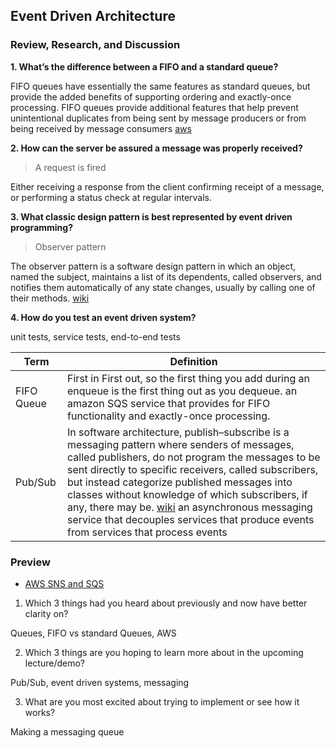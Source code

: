 ## Event Driven Architecture

### Review, Research, and Discussion

**1. What’s the difference between a FIFO and a standard queue?**

FIFO queues have essentially the same features as standard queues, but provide the added benefits of supporting ordering and exactly-once processing. FIFO queues provide additional features that help prevent unintentional duplicates from being sent by message producers or from being received by message consumers [aws](https://aws.amazon.com/about-aws/whats-new/2016/11/amazon-sqs-introduces-fifo-queues-with-exactly-once-processing-and-lower-prices-for-standard-queues/)

**2. How can the server be assured a message was properly received?**

> A request is fired

Either receiving a response from the client confirming receipt of a message, or performing a status check at regular intervals.


**3. What classic design pattern is best represented by event driven programming?**

> Observer pattern

The observer pattern is a software design pattern in which an object, named the subject, maintains a list of its dependents, called observers, and notifies them automatically of any state changes, usually by calling one of their methods. [wiki](https://en.wikipedia.org/wiki/Observer_pattern)

**4. How do you test an event driven system?**

unit tests, service tests,  end-to-end tests


**Term** | **Definition**
-----|-----
FIFO Queue | First in First out, so the first thing you add during an enqueue is the first thing out as you dequeue. an amazon SQS service that provides for FIFO functionality and exactly-once processing.
Pub/Sub | In software architecture, publish–subscribe is a messaging pattern where senders of messages, called publishers, do not program the messages to be sent directly to specific receivers, called subscribers, but instead categorize published messages into classes without knowledge of which subscribers, if any, there may be. [wiki](https://en.wikipedia.org/wiki/Publish%E2%80%93subscribe_pattern) an asynchronous messaging service that decouples services that produce events from services that process events

### Preview
- [AWS SNS and SQS](https://www.youtube.com/watch?v=mXk0MNjlO7A)

1. Which 3 things had you heard about previously and now have better clarity on?

Queues, FIFO vs standard Queues, AWS

2. Which 3 things are you hoping to learn more about in the upcoming lecture/demo?

Pub/Sub, event driven systems, messaging

3. What are you most excited about trying to implement or see how it works?

Making a messaging queue
